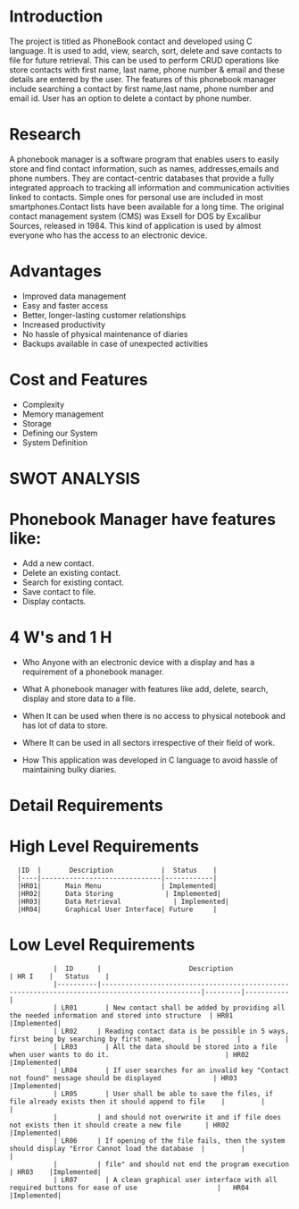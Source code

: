 # Introduction
 The project is titled as PhoneBook contact and developed using C language. It is used to add, view, search, sort, delete and save contacts to file for future      retrieval. This can be used to perform CRUD operations like store contacts with first name, last name, phone number & email and these details are entered by the user.   The features of this phonebook manager include searching a contact by first name,last name, phone number and email id. User has an option to delete a contact by phone   number.
# Research
A phonebook manager is a software program that enables users to easily store and find contact information, such as names, addresses,emails and phone numbers. They are contact-centric databases that provide a fully integrated approach to tracking all information and communication activities linked to contacts. Simple ones for personal use are included in most smartphones.Contact lists have been available for a long time. The original contact management system (CMS) was Exsell for DOS by Excalibur Sources, released in 1984. This kind of application is used by almost everyone who has the access to an electronic device.

# Advantages
* Improved data management
* Easy and faster access
* Better, longer-lasting customer relationships
* Increased productivity
* No hassle of physical maintenance of diaries
* Backups available in case of unexpected activities

# Cost and Features
* Complexity
* Memory management
* Storage
* Defining our System
* System Definition

# SWOT ANALYSIS
# Phonebook Manager have features like:

* Add a new contact.
* Delete an existing contact.
* Search for existing contact.
* Save contact to file.
* Display contacts.

# 4 W's and 1 H
* Who
 Anyone with an electronic device with a display and has a requirement of a phonebook manager.

* What
 A phonebook manager with features like add, delete, search, display and store data to a file.

* When
 It can be used when there is no access to physical notebook and has lot of data to store.

* Where
 It can be used in all sectors irrespective of their field of work.

* How
 This application was developed in C language to avoid hassle of maintaining bulky diaries.

# Detail Requirements

# High Level Requirements

                         
      |ID  |       Description            |  Status    | 
      |----|------------------------------|------------|        
      |HR01|      Main Menu	              | Implemented|
      |HR02|      Data Storing	           | Implemented|
      |HR03|      Data Retrieval	         | Implemented|
      |HR04|      Graphical User Interface| Future     |

    
     
# Low Level Requirements

               |  ID      |	                     Description                                                              |	HR I    |	Status    | 
               |----------|-----------------------------------------------------------------------------------------------|---------|-----------|
               | LR01	    | New contact shall be added by providing all the needed information and stored into structure  | HR01	   |Implemented|
               | LR02     |	Reading contact data is be possible in 5 ways, first being by searching by first name,        |         |           |
               | LR03	    | All the data should be stored into a file when user wants to do it.	                          | HR02    |Implemented|
               | LR04	    | If user searches for an invalid key "Contact not found" message should be displayed	          | HR03	   |Implemented|
               | LR05	    | User shall be able to save the files, if file already exists then it should append to file    |         |           |
               |          | and should not overwrite it and if file does not exists then it should create a new file      | HR02	   |Implemented|
               | LR06     |	If opening of the file fails, then the system should display "Error Cannot load the database  |         |           | 
               |          | file" and should not end the program execution	                                               | HR03    |Implemented|                    
               | LR07	    | A clean graphical user interface with all required buttons for ease of use                    |	HR04    |Implemented| 
     
  
